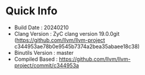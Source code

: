 # Quick Info
* Build Date : 20240210
* Clang Version : ZyC clang version 19.0.0git (https://github.com/llvm/llvm-project c344953ae78b0e9545b7374a2bea35abaee18c38)
* Binutils Version : master
* Compiled Based : https://github.com/llvm/llvm-project/commit/c344953a

